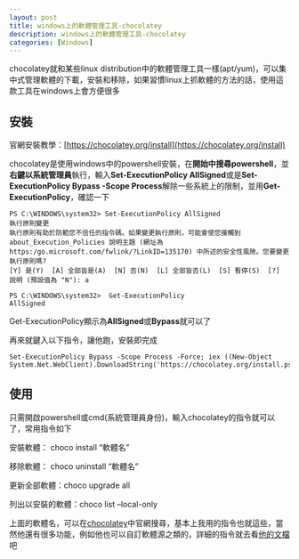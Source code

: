 ```yaml
---
layout: post
title: windows上的軟體管理工具-chocolatey
description: windows上的軟體管理工具-chocolatey
categories: [Windows]
---
```


chocolatey就和某些linux distribution中的軟體管理工具一樣(apt/yum)，可以集中式管理軟體的下載，安裝和移除，如果習慣linux上抓軟體的方法的話，使用這款工具在windows上會方便很多

<!--more-->

## 安裝

官網安裝教學：[https://chocolatey.org/install](https://chocolatey.org/install)

chocolatey是使用windows中的powershell安裝，在**開始中搜尋powershell**，並**右鍵以系統管理員**執行，輸入**Set-ExecutionPolicy AllSigned**或是**Set-ExecutionPolicy Bypass -Scope Process**解除一些系統上的限制，並用**Get-ExecutionPolicy**，確認一下

```
PS C:\WINDOWS\system32> Set-ExecutionPolicy AllSigned
執行原則變更
執行原則有助於防範您不信任的指令碼。如果變更執行原則，可能會使您接觸到 about_Execution_Policies 說明主題 (網址為
https:/go.microsoft.com/fwlink/?LinkID=135170) 中所述的安全性風險。您要變更執行原則嗎?
[Y] 是(Y)  [A] 全部皆是(A)  [N] 否(N)  [L] 全部皆否(L)  [S] 暫停(S)  [?] 說明 (預設值為 "N"): a

PS C:\WINDOWS\system32>  Get-ExecutionPolicy
AllSigned
```

Get-ExecutionPolicy顯示為**AllSigned**或**Bypass**就可以了

再來就鍵入以下指令，讓他跑，安裝即完成

```
Set-ExecutionPolicy Bypass -Scope Process -Force; iex ((New-Object System.Net.WebClient).DownloadString('https://chocolatey.org/install.ps1'))
```

## 使用

只需開啟powershell或cmd(系統管理員身份)，輸入chocolatey的指令就可以了，常用指令如下

安裝軟體： choco install “軟體名”

移除軟體： choco uninstall “軟體名”

更新全部軟體：choco upgrade all

列出以安裝的軟體：choco list –local-only

上面的軟體名，可以在[chocolatey](https://chocolatey.org/)中官網搜尋，基本上我用的指令也就這些，當然他還有很多功能，例如他也可以自訂軟體源之類的，詳細的指令就去看[他的文檔](https://chocolatey.org/docs#usage-commands)吧

